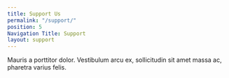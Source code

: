 ```yaml
---
title: Support Us
permalink: "/support/"
position: 5
Navigation Title: Support
layout: support
---
```


Mauris a porttitor dolor. Vestibulum arcu ex, sollicitudin sit amet massa ac, pharetra varius felis.
